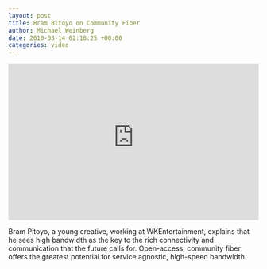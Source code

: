 ```yaml
---
layout: post
title: Bram Bitoyo on Community Fiber
author: Michael Weinberg
date: 2010-03-14 02:18:25 +00:00
categories: video
---
```

<iframe width="100%" height="315" src="https://www.youtube-nocookie.com/embed/VCrxvwu9P68?rel=0" frameborder="0" gesture="media" allow="encrypted-media" allowfullscreen></iframe>

Bram Pitoyo, a young creative, working at WKEntertainment, explains that he sees high bandwidth as the key to the rich connectivity and communication that the future calls for. Open-access, community fiber offers the greatest potential for service agnostic, high-speed bandwidth.
